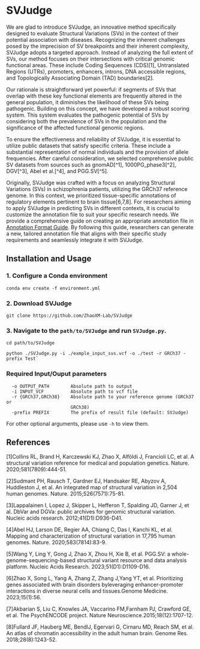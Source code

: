 # SVJudge

We are glad to introduce SVJudge, an innovative method specifically designed to evaluate Structural Variations (SVs) in
the context of their potential association with diseases. Recognizing the inherent challenges posed by the imprecision
of SV breakpoints and their inherent complexity, SVJudge adopts a targeted approach. Instead of analyzing the full
extent of SVs, our method focuses on their intersections with critical genomic functional areas. These include Coding
Sequences (CDS)[1], Untranslated Regions (UTRs), promoters, enhancers, introns, DNA accessible regions, and
Topologically Associating Domain (TAD) boundaries[2].

Our rationale is straightforward yet powerful: if segments of SVs that overlap with these key functional elements are
frequently altered in the general population, it diminishes the likelihood of these SVs being pathogenic. Building on
this concept, we have developed a robust scoring system. This system evaluates the pathogenic potential of SVs by
considering both the prevalence of SVs in the population and the significance of the affected functional genomic
regions.

To ensure the effectiveness and reliability of SVJudge, it is essential to utilize public datasets that satisfy specific
criteria. These include a substantial representation of normal individuals and the provision of allele frequencies.
After careful consideration, we selected comprehensive public SV datasets from sources such as gnomAD[^1],
1000PG_phase3[^2], DGV[^3], Abel et al.[^4], and PGG.SV[^5].

Originally, SVJudge was crafted with a focus on analyzing Structural Variations (SVs) in schizophrenia patients,
utilizing the GRCh37 reference genome. In this context, we prioritized tissue-specific annotations of regulatory
elements pertinent to brain tissue[6,7,8]. For researchers aiming to apply SVJudge in predicting SVs in different
contexts, it
is crucial to customize the annotation file to suit your specific research needs. We provide a comprehensive guide on
creating an appropriate annotation file in [Annotation Format Guide](data/AnnotationFormatGuide.md). By following this guide, researchers can
generate a new, tailored annotation file that aligns with their specific study requirements and seamlessly integrate it
with SVJudge.

## Installation and Usage
### 1. Configure a Conda environment

```shell
conda env create -f environment.yml
```

### 2. Download SVJudge

```
git clone https://github.com/ZhaoXM-Lab/SVJudge
```
### 3. Navigate to the `path/to/SVJudge` and run `SVJudge.py`.
```
cd path/to/SVJudge

python ./SVJudge.py -i ./exmple_input_svs.vcf -o ./test -r GRCh37 -prefix Test`
```
### Required Input/Ouput parameters
```
  -o OUTPUT_PATH        Absolute path to output
  -i INPUT_VCF          Absolute path to vcf file
  -r {GRCh37,GRCh38}    Absolute path to your reference genome (GRCh37 or
                        GRCh38)
  -prefix PREFIX        The prefix of result file (default: SVJudge)
```
For other optional arguments, please use `-h` to view them.
## References
[1]Collins RL, Brand H, Karczewski KJ, Zhao X, Alföldi J, Francioli LC, et al. A structural variation reference for
medical and population genetics. Nature. 2020;581(7809):444-51.

[2]Sudmant PH, Rausch T, Gardner EJ, Handsaker RE, Abyzov A, Huddleston J, et al. An integrated map of structural
variation in 2,504 human genomes. Nature. 2015;526(7571):75-81.

[3]Lappalainen I, Lopez J, Skipper L, Hefferon T, Spalding JD, Garner J, et al. DbVar and DGVa: public archives for
genomic structural variation. Nucleic acids research. 2012;41(D1):D936-D41.

[4]Abel HJ, Larson DE, Regier AA, Chiang C, Das I, Kanchi KL, et al. Mapping and characterization of structural
variation in 17,795 human genomes. Nature. 2020;583(7814):83-9.

[5]Wang Y, Ling Y, Gong J, Zhao X, Zhou H, Xie B, et al. PGG.SV: a whole-genome-sequencing-based structural variant
resource and data analysis platform. Nucleic Acids Research. 2023;51(D1):D1109-D16.

[6]Zhao X, Song L, Yang A, Zhang Z, Zhang J,Yang YT, et al. Prioritizing genes associated with brain disorders
byleveraging enhancer-promoter interactions in diverse neural cells and tissues.Genome Medicine. 2023;15(1):56.

[7]Akbarian S, Liu C, Knowles JA, Vaccarino FM,Farnham PJ, Crawford GE, et al. The PsychENCODE project. Nature
Neuroscience.2015;18(12):1707-12.

[8]Fullard JF, Hauberg ME, BendlJ, Egervari G, Cirnaru MD, Reach SM, et al. An atlas of chromatin accessibility
in the adult human brain. Genome Res. 2018;28(8):1243-52.
